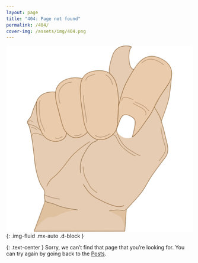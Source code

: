 ```yaml
---
layout: page
title: "404: Page not found"
permalink: /404/
cover-img: /assets/img/404.png
---
```


![404](/assets/img/404.png "404"){: .img-fluid .mx-auto .d-block }

{: .text-center }
Sorry, we can’t find that page that you’re looking for. You can try again by going back to the [Posts](/blog/).

